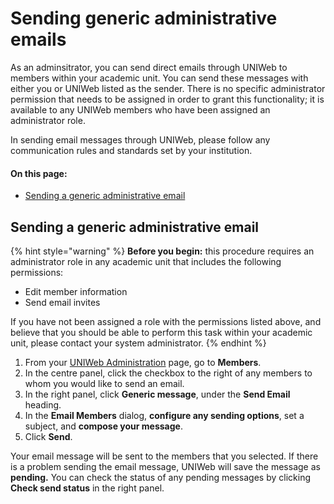 # Sending generic administrative emails

As an adminsitrator, you can send direct emails through UNIWeb to members within your academic unit. You can send these messages with either you or UNIWeb listed as the sender.  There is no specific administrator permission that needs to be assigned in order to grant this functionality; it is available to any UNIWeb members who have been assigned an administrator role.

In sending email messages through UNIWeb, please follow any communication rules and standards set by your institution.

#### On this page:

* [Sending a generic administrative email](sending-generic-administrative-emails.md#send-an-adminsitrative-email-to-academic-unit-members)

## Sending a generic administrative email

{% hint style="warning" %}
**Before you begin:** this procedure requires an administrator role in any academic unit that includes the following permissions:

* Edit member information
* Send email invites

If you have not been assigned a role with the permissions listed above, and believe that you should be able to perform this task within your academic unit, please contact your system administrator.
{% endhint %}

1. From your [UNIWeb Administration](../../navigating-uniweb.md#the-administration-page) page, go to **Members**.
2. In the centre panel, click the checkbox to the right of any members to whom you would like to send an email.
3. In the right panel, click **Generic message**, under the **Send Email** heading.
4. In the **Email Members** dialog, **configure any sending options**, set a subject, and **compose your message**.
5. Click **Send**.

Your email message will be sent to the members that you selected. If there is a problem sending the email message, UNIWeb will save the message as **pending.** You can check the status of any pending messages by clicking **Check send status** in the right panel.

